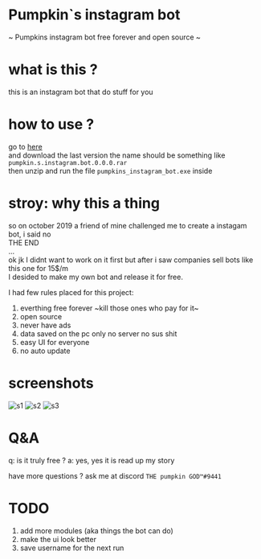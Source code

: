 # Pumpkin`s instagram bot
~ Pumpkins instagram bot free forever and open source ~  

# what is this ?

this is an instagram bot that do stuff for you  

# how to use ?

go to [here](https://github.com/sbh1311/Pumpkins-instagram-bot/releases)  
and download the last version the name should be something like `pumpkin.s.instagram.bot.0.0.0.rar`  
then unzip and run the file `pumpkins_instagram_bot.exe` inside  

# stroy: why this a thing

so on october 2019 a friend of mine challenged me to create a instagam bot, i said no  
THE END  
...  
ok jk I didnt want to work on it first but after i saw companies sell bots like this one for 15$/m  
I desided to make my own bot and release it for free. 

I had few rules placed for this project:  

1. everthing free forever ~kill those ones who pay for it~  
2. open source  
3. never have ads  
4. data saved on the pc only no server no sus shit  
5. easy UI for everyone  
6. no auto update  

# screenshots

![s1](https://cdn.glitch.com/a776136a-ae70-44fb-a851-c1ae7433e63e%2F1.png?v=1573231374759)
![s2](https://cdn.glitch.com/a776136a-ae70-44fb-a851-c1ae7433e63e%2F2.png?v=1573231374830)
![s3](https://cdn.glitch.com/a776136a-ae70-44fb-a851-c1ae7433e63e%2F3.png?v=1573231376324)

# Q&A

q: is it truly free ?
a: yes, yes it is read up my story

have more questions ? ask me at discord `THE pumpkin GOD™#9441`

# TODO

1. add more modules (aka things the bot can do)
2. make the ui look better
3. save username for the next run
